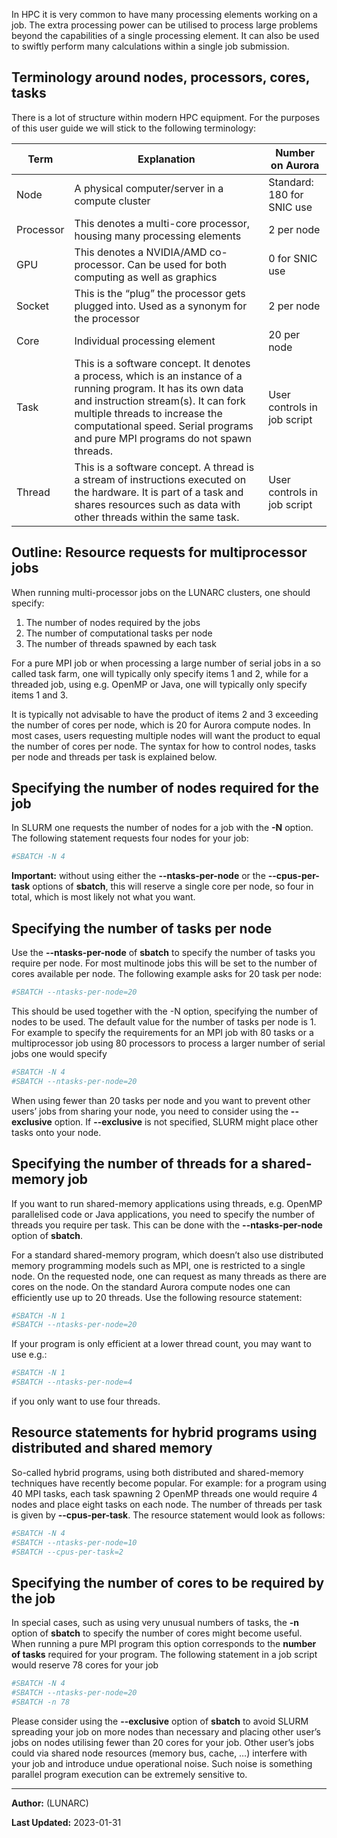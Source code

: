 In HPC it is very common to have many processing elements working on a job. The extra processing power can be utilised to process large problems beyond the capabilities of a single processing element. It can also be used to swiftly perform many calculations within a single job submission.

## Terminology around nodes, processors, cores, tasks

There is a lot of structure within modern HPC equipment. For the purposes of this user guide we will stick to the following terminology:

| Term | Explanation | Number on Aurora |
|-----------|---------------------------------|-----------------------------|
| Node | A physical computer/server in a compute cluster | Standard: 180 for SNIC use |
| Processor | This denotes a multi-core processor, housing many processing elements | 2 per node |
| GPU | This denotes a NVIDIA/AMD co-processor. Can be used for both computing as well as graphics | 0 for SNIC use | 
| Socket | This is the “plug” the processor gets plugged into.  Used as a synonym for the processor | 2 per node |
| Core | Individual processing element | 20 per node |
| Task | This is a software concept.  It denotes a process, which is an instance of a running program.  It has its own data and instruction stream(s).  It can fork multiple threads to increase the computational speed.  Serial programs and pure MPI programs do not spawn threads. | User controls in job script |
| Thread | This is a software concept.  A thread is a stream of instructions executed on the hardware.  It is part of a task and shares resources such as  data with other threads within the same task. | User controls in job script |

## Outline: Resource requests for multiprocessor jobs

When running multi-processor jobs on the LUNARC clusters, one should specify:

 1.  The number of nodes required by the jobs
 2.  The number of computational tasks per node
 3.  The number of threads spawned by each task

For a pure MPI job or when processing a large number of serial jobs in a so called task farm, one will typically only specify items 1 and 2, while for a threaded job, using e.g. OpenMP or Java, one will typically only specify items 1 and 3.

It is typically not advisable to have the product of items 2 and 3 exceeding the number of cores per node, which is 20 for Aurora compute nodes. In most cases, users requesting multiple nodes will want the product to equal the number of cores per node. The syntax for how to control nodes,
tasks per node and threads per task is explained below.

## Specifying the number of nodes required for the job

In SLURM one requests the number of nodes for a job with the **-N** option. The following statement requests four nodes for your job:

```bash
#SBATCH -N 4
```

**Important:** without using either the **--ntasks-per-node** or the **--cpus-per-task** options of **sbatch**, this will reserve a single core per node, so four in total, which is most likely not what you want.

## Specifying the number of tasks per node

Use the **--ntasks-per-node** of **sbatch** to specify the number of tasks you require per node. For most multinode jobs this will be set to the number of cores available per node. The following example asks for 20 task per node:

```bash
#SBATCH --ntasks-per-node=20
```

This should be used together with the -N option, specifying the number of nodes to be used. The default value for the number of tasks per node is 1. For example to specify the requirements for an MPI job with 80 tasks or a multiprocessor job using 80 processors to process a larger number of serial jobs one would specify

```bash
#SBATCH -N 4
#SBATCH --ntasks-per-node=20
```

When using fewer than 20 tasks per node and you want to prevent other users’ jobs from sharing your node, you need to consider using the **--exclusive** option. If **--exclusive** is not specified, SLURM might place other tasks onto your node.

## Specifying the number of threads for a shared-memory job

If you want to run shared-memory applications using threads, e.g. OpenMP parallelised code or Java applications, you need to specify the number of threads you require per task. This can be done with the **--ntasks-per-node** option of **sbatch**.

For a standard shared-memory program, which doesn’t also use distributed memory programming models such as MPI, one is restricted to a single node. On the requested node, one can request as many threads as there are cores on the node. On the standard Aurora compute nodes one can efficiently use up to 20 threads. Use the following resource statement:

```bash
#SBATCH -N 1
#SBATCH --ntasks-per-node=20
```

If your program is only efficient at a lower thread count, you may want to use e.g.:

```bash
#SBATCH -N 1
#SBATCH --ntasks-per-node=4
```

if you only want to use four threads. 

## Resource statements for hybrid programs using distributed and shared memory 

So-called hybrid programs, using both distributed and shared-memory techniques have recently become popular. For example: for a program using 40 MPI tasks, each task spawning 2 OpenMP threads one would require 4 nodes and place eight tasks on each node. The number of threads per task is given by **--cpus-per-task**. The resource statement would look as follows:

```bash
#SBATCH -N 4
#SBATCH --ntasks-per-node=10
#SBATCH --cpus-per-task=2
```

## Specifying the number of cores to be required by the job

In special cases, such as using very unusual numbers of tasks, the **-n** option of **sbatch** to specify the number of cores might become useful. When running a pure MPI program this option corresponds to the **number of tasks** required for your program. The following statement in a job script would reserve 78 cores for your job

```bash
#SBATCH -N 4
#SBATCH --ntasks-per-node=20
#SBATCH -n 78
```

Please consider using the **--exclusive** option of **sbatch** to avoid SLURM spreading your job on more nodes than necessary and placing other user’s jobs on nodes utilising fewer than 20 cores for your job. Other user’s jobs could via shared node resources (memory bus, cache, …) interfere with your job and introduce undue operational noise. Such noise is something parallel program execution can be extremely sensitive to.

---

**Author:**
(LUNARC)

**Last Updated:**
2023-01-31

